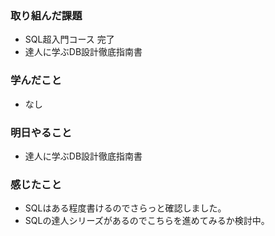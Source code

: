### 取り組んだ課題
 - SQL超入門コース 完了
 - 達人に学ぶDB設計徹底指南書

### 学んだこと
- なし

### 明日やること
- 達人に学ぶDB設計徹底指南書

### 感じたこと
- SQLはある程度書けるのでさらっと確認しました。
- SQLの達人シリーズがあるのでこちらを進めてみるか検討中。

